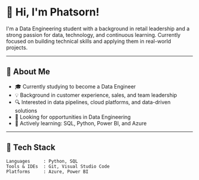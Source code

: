 # 👋 Hi, I'm Phatsorn!

I'm a Data Engineering student with a background in retail leadership and a strong passion for data, technology, and continuous learning. Currently focused on building technical skills and applying them in real-world projects.

---

## 💼 About Me

- 🎓 Currently studying to become a Data Engineer  
- 💡 Background in customer experience, sales, and team leadership  
- 🔍 Interested in data pipelines, cloud platforms, and data-driven solutions  
- 🚀 Looking for opportunities in Data Engineering  
- 🌱 Actively learning: SQL, Python, Power BI, and Azure  

---

## 🧰 Tech Stack

```text
Languages     : Python, SQL  
Tools & IDEs  : Git, Visual Studio Code  
Platforms     : Azure, Power BI  


